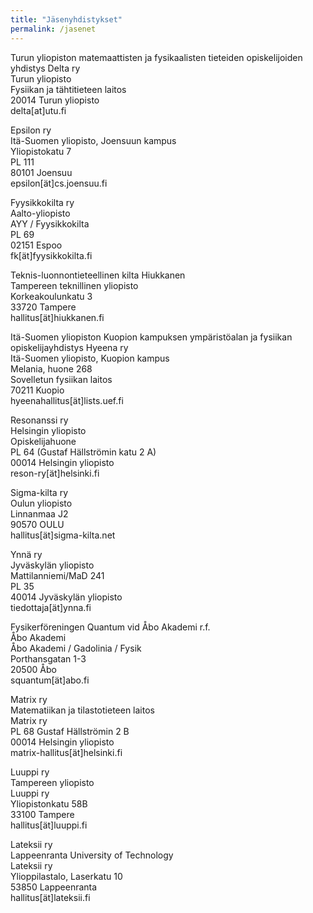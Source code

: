 ```yaml
---
title: "Jäsenyhdistykset"
permalink: /jasenet
---
```


Turun yliopiston matemaattisten ja fysikaalisten tieteiden opiskelijoiden yhdistys Delta ry  
Turun yliopisto  
Fysiikan ja tähtitieteen laitos  
20014 Turun yliopisto  
delta[at]utu.fi

Epsilon ry  
Itä-Suomen yliopisto, Joensuun kampus  
Yliopistokatu 7  
PL 111  
80101 Joensuu  
epsilon[ät]cs.joensuu.fi

Fyysikkokilta ry  
Aalto-yliopisto  
AYY / Fyysikkokilta  
PL 69  
02151 Espoo  
fk[ät]fyysikkokilta.fi

Teknis-luonnontieteellinen kilta Hiukkanen  
Tampereen teknillinen yliopisto  
Korkeakoulunkatu 3  
33720 Tampere  
hallitus[ät]hiukkanen.fi

Itä-Suomen yliopiston Kuopion kampuksen ympäristöalan ja fysiikan opiskelijayhdistys Hyeena ry  
Itä-Suomen yliopisto, Kuopion kampus  
Melania, huone 268  
Sovelletun fysiikan laitos  
70211 Kuopio  
hyeenahallitus[ät]lists.uef.fi

Resonanssi ry  
Helsingin yliopisto  
Opiskelijahuone  
PL 64 (Gustaf Hällströmin katu 2 A)  
00014 Helsingin yliopisto  
reson-ry[ät]helsinki.fi

Sigma-kilta ry  
Oulun yliopisto  
Linnanmaa J2  
90570 OULU  
hallitus[ät]sigma-kilta.net

Ynnä ry  
Jyväskylän yliopisto  
Mattilanniemi/MaD 241  
PL 35  
40014 Jyväskylän yliopisto  
tiedottaja[ät]ynna.fi 

Fysikerföreningen Quantum vid Åbo Akademi r.f.  
Åbo Akademi  
Åbo Akademi / Gadolinia / Fysik  
Porthansgatan 1-3  
20500 Åbo  
squantum[ät]abo.fi

Matrix ry  
Matematiikan ja tilastotieteen laitos  
Matrix ry  
PL 68 Gustaf Hällströmin 2 B  
00014 Helsingin yliopisto  
matrix-hallitus[ät]helsinki.fi  

Luuppi ry  
Tampereen yliopisto  
Luuppi ry  
Yliopistonkatu 58B  
33100 Tampere  
hallitus[ät]luuppi.fi

Lateksii ry  
Lappeenranta University of Technology  
Lateksii ry  
Ylioppilastalo, Laserkatu 10  
53850 Lappeenranta  
hallitus[ät]lateksii.fi
